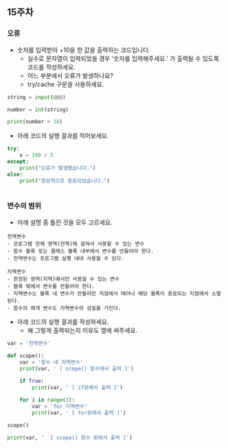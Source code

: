## 15주차

### 오류

- 숫자를 입력받아 +10을 한 값을 출력하는 코드입니다.
  - 실수로 문자열이 입력되었을 경우 '숫자를 입력해주세요.' 가 출력될 수 있도록 코드를 작성하세요.
  - 어느 부분에서 오류가 발생하나요?
  - try/cache 구문을 사용하세요.

```python
string = input(@@@)

number = int(string)

print(number + 10)
```

- 아래 코드의 실행 결과를 적어보세요.

```python
try:
    x = 100 / 5
except:
    print("오류가 발생했습니다.")
else:
    print("정상적으로 종료되었습니다.")
   
```

### 변수의 범위

- 아래 설명 중 틀린 것을 모두 고르세요.

```
전역변수
- 프로그램 전체 영역(전역)에 걸쳐서 사용할 수 있는 변수
- 함수 블록 또는 클래스 블록 내부에서 변수를 만들어야 한다.
- 전역변수는 프로그램 실행 내내 사용할 수 있다.

지역변수
- 한정된 영역(지역)에서만 사용할 수 있는 변수
- 블록 밖에서 변수를 만들어야 한다.
- 지역변수는 블록 내 변수가 만들어진 지점에서 태어나 해당 블록이 종료되는 지점에서 소멸된다.
- 함수의 매개 변수도 지역변수의 성질을 가진다.
```

- 아래 코드의 실행 결과를 작성하세요.
  - 왜 그렇게 출력되는지 이유도 옆에 써주세요.

```python
var = '전역변수'
 
def scope():
    var = '함수 내 지역변수'
    print(var, ' [ scope() 함수에서 출력 ]')

    if True:
        print(var, ' [ if문에서 출력 ]')

    for i in range(3):
        var = 'for 지역변수'
        print(var, ' [ for문에서 출력 ]')   
 
scope()

print(var, '  [ scope() 함수 밖에서 출력 ]')
```
